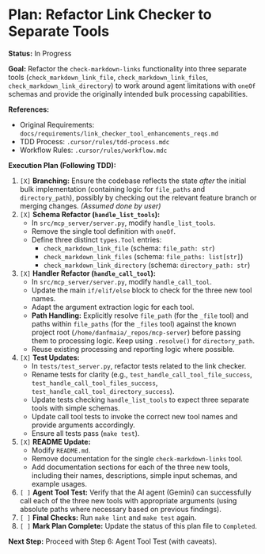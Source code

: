 # Plan: Refactor Link Checker to Separate Tools

**Status:** In Progress

**Goal:** Refactor the `check-markdown-links` functionality into three separate tools (`check_markdown_link_file`, `check_markdown_link_files`, `check_markdown_link_directory`) to work around agent limitations with `oneOf` schemas and provide the originally intended bulk processing capabilities.

**References:**

- Original Requirements: `docs/requirements/link_checker_tool_enhancements_reqs.md`
- TDD Process: `.cursor/rules/tdd-process.mdc`
- Workflow Rules: `.cursor/rules/workflow.mdc`

**Execution Plan (Following TDD):**

1.  `[X]` **Branching:** Ensure the codebase reflects the state _after_ the initial bulk implementation (containing logic for `file_paths` and `directory_path`), possibly by checking out the relevant feature branch or merging changes. _(Assumed done by user)_
2.  `[X]` **Schema Refactor (`handle_list_tools`):**
    - In `src/mcp_server/server.py`, modify `handle_list_tools`.
    - Remove the single tool definition with `oneOf`.
    - Define three distinct `types.Tool` entries:
      - `check_markdown_link_file` (schema: `file_path: str`)
      - `check_markdown_link_files` (schema: `file_paths: list[str]`)
      - `check_markdown_link_directory` (schema: `directory_path: str`)
3.  `[X]` **Handler Refactor (`handle_call_tool`):**
    - In `src/mcp_server/server.py`, modify `handle_call_tool`.
    - Update the main `if/elif/else` block to check for the three new tool names.
    - Adapt the argument extraction logic for each tool.
    - **Path Handling:** Explicitly resolve `file_path` (for the `_file` tool) and paths within `file_paths` (for the `_files` tool) against the known project root (`/home/danfmaia/_repos/mcp-server`) before passing them to processing logic. Keep using `.resolve()` for `directory_path`.
    - Reuse existing processing and reporting logic where possible.
4.  `[X]` **Test Updates:**
    - In `tests/test_server.py`, refactor tests related to the link checker.
    - Rename tests for clarity (e.g., `test_handle_call_tool_file_success`, `test_handle_call_tool_files_success`, `test_handle_call_tool_directory_success`).
    - Update tests checking `handle_list_tools` to expect three separate tools with simple schemas.
    - Update call tool tests to invoke the correct new tool names and provide arguments accordingly.
    - Ensure all tests pass (`make test`).
5.  `[X]` **README Update:**
    - Modify `README.md`.
    - Remove documentation for the single `check-markdown-links` tool.
    - Add documentation sections for each of the three new tools, including their names, descriptions, simple input schemas, and example usages.
6.  `[ ]` **Agent Tool Test:** Verify that the AI agent (Gemini) can successfully call each of the three new tools with appropriate arguments (using absolute paths where necessary based on previous findings).
7.  `[ ]` **Final Checks:** Run `make lint` and `make test` again.
8.  `[ ]` **Mark Plan Complete:** Update the status of this plan file to `Completed`.

**Next Step:** Proceed with Step 6: Agent Tool Test (with caveats).
